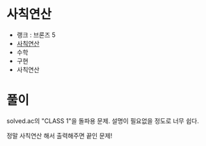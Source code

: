 # 사칙연산

- 랭크 : 브론즈 5
- [사칙연산](https://www.acmicpc.net/problem/10869)
- 수학
- 구현
- 사칙연산

# 풀이

solved.ac의 "CLASS 1"을 돌파용 문제. 설명이 필요없을 정도로 너무 쉽다.

정말 사칙연산 해서 출력해주면 끝인 문제!